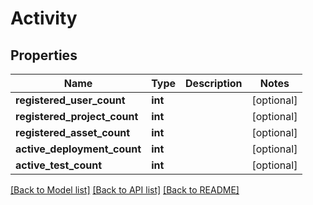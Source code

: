# Activity

## Properties
Name | Type | Description | Notes
------------ | ------------- | ------------- | -------------
**registered_user_count** | **int** |  | [optional] 
**registered_project_count** | **int** |  | [optional] 
**registered_asset_count** | **int** |  | [optional] 
**active_deployment_count** | **int** |  | [optional] 
**active_test_count** | **int** |  | [optional] 

[[Back to Model list]](../README.md#documentation-for-models) [[Back to API list]](../README.md#documentation-for-api-endpoints) [[Back to README]](../README.md)


